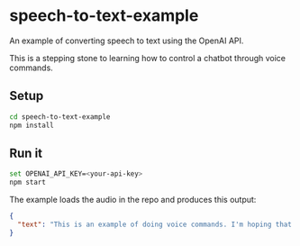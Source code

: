 # speech-to-text-example

An example of converting speech to text using the OpenAI API.

This is a stepping stone to learning how to control a chatbot through voice commands.

## Setup

```bash
cd speech-to-text-example
npm install
```

## Run it

```bash
set OPENAI_API_KEY=<your-api-key>
npm start
```

The example loads the audio in the repo and produces this output:

```json
{
  "text": "This is an example of doing voice commands. I'm hoping that what I'm saying is going to come through clearly in a speech-to-text API. Thank you for listening."
}
```
